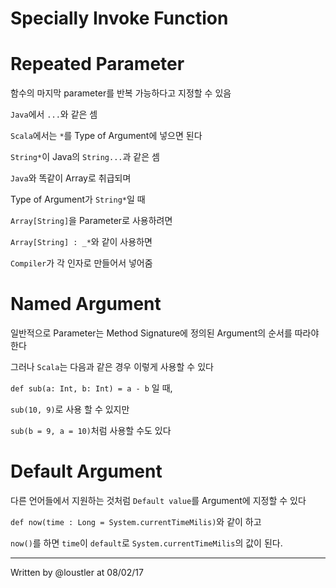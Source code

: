 # Specially Invoke Function 

# Repeated Parameter 
함수의 마지막 parameter를 반복 가능하다고 지정할 수 있음

`Java`에서 `...`와 같은 셈 

`Scala`에서는 `*`를 Type of Argument에 넣으면 된다 

`String*`이 Java의 `String...`과 같은 셈 

`Java`와 똑같이 Array로 취급되며 

Type of Argument가 `String*`일 때

`Array[String]`을 Parameter로 사용하려면
 
`Array[String] : _*`와 같이 사용하면

`Compiler`가 각 인자로 만들어서 넣어줌 

# Named Argument

일반적으로 Parameter는 Method Signature에 정의된 Argument의 순서를 따라야 한다 

그러나 `Scala`는 다음과 같은 경우 이렇게 사용할 수 있다

`def sub(a: Int, b: Int) = a - b` 일 때,

`sub(10, 9)`로 사용 할 수 있지만 

`sub(b = 9, a = 10)`처럼 사용할 수도 있다 

# Default Argument 

다른 언어들에서 지원하는 것처럼 `Default value`를 Argument에 지정할 수 있다

`def now(time : Long = System.currentTimeMilis)`와 같이 하고 

`now()`를 하면 `time`이 `default`로 `System.currentTimeMilis`의 값이 된다.

-----------
Written by @loustler at 08/02/17